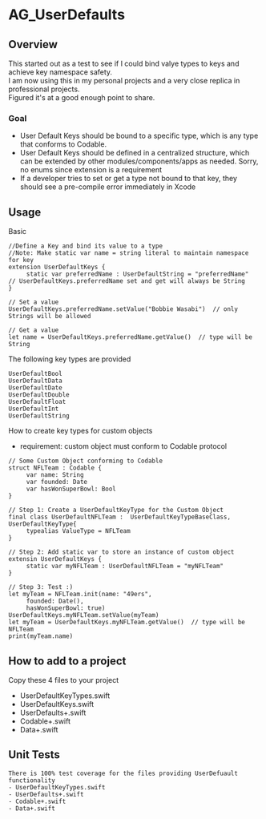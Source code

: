 # AG_UserDefaults

## Overview

This started out as a test to see if I could bind valye types to keys and achieve key namespace safety.  
I am now using this in my personal projects and a very close replica in professional projects.  
Figured it's at a good enough point to share. 

### Goal 
- User Default Keys should be bound to a specific type, which is any type that conforms to Codable.
- User Default Keys should be defined in a centralized structure, which can be extended by other modules/components/apps as needed.  Sorry, no enums since extension is a requirement
- If a developer tries to set or get a type not bound to that key, they should see a pre-compile error immediately in Xcode

## Usage

Basic
```
//Define a Key and bind its value to a type
//Note: Make static var name = string literal to maintain namespace for key
extension UserDefaultKeys {
     static var preferredName : UserDefaultString = "preferredName"   // UserDefaultKeys.preferredName set and get will always be String
}

// Set a value
UserDefaultKeys.preferredName.setValue("Bobbie Wasabi")  // only Strings will be allowed

// Get a value
let name = UserDefaultKeys.preferredName.getValue()  // type will be String
```

The following key types are provided
```
UserDefaultBool
UserDefaultData
UserDefaultDate
UserDefaultDouble
UserDefaultFloat
UserDefaultInt
UserDefaultString
```

How to create key types for custom objects
- requirement: custom object must conform to Codable protocol
```
// Some Custom Object conforming to Codable
struct NFLTeam : Codable {
     var name: String
     var founded: Date
     var hasWonSuperBowl: Bool
}

// Step 1: Create a UserDefaultKeyType for the Custom Object
final class UserDefaultNFLTeam :  UserDefaultKeyTypeBaseClass, UserDefaultKeyType{
     typealias ValueType = NFLTeam
}

// Step 2: Add static var to store an instance of custom object
extensin UserDefaultKeys {
     static var myNFLTeam : UserDefaultNFLTeam = "myNFLTeam"
}

// Step 3: Test :)
let myTeam = NFLTeam.init(name: "49ers",
     founded: Date(),
     hasWonSuperBowl: true)
UserDefaultKeys.myNFLTeam.setValue(myTeam)
let myTeam = UserDefaultKeys.myNFLTeam.getValue()  // type will be NFLTeam
print(myTeam.name)
```

## How to add to a project
Copy these 4 files to your project
- UserDefaultKeyTypes.swift
- UserDefaultKeys.swift
- UserDefaults+.swift
- Codable+.swift
- Data+.swift

## Unit Tests
    There is 100% test coverage for the files providing UserDefuault functionality
    - UserDefaultKeyTypes.swift
    - UserDefaults+.swift
    - Codable+.swift
    - Data+.swift
    


